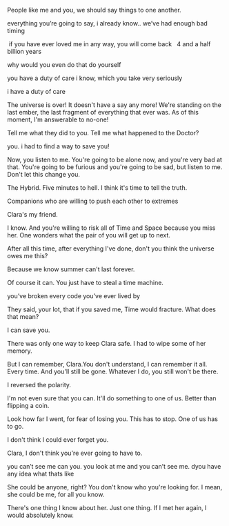 


  

People like me and you, we should say things to one another.

everything you’re going to say, i already know.. we’ve had enough bad timing

 if you have ever loved me in any way, you will come back
 
4 and a half billion years

why would you even do that do yourself

you have a duty of care i know, which you take very seriously

i have a duty of care  

The universe is over! It doesn't have a say any more! We're standing on the last ember, the last fragment of everything that ever was. As of this moment, I'm answerable to no-one! 

Tell me what they did to you. Tell me what happened to the Doctor?

you. i had to find a way to save you!

Now, you listen to me. You're going to be alone now, and you're very bad at that. You're going to be furious and you're going to be sad, but listen to me. Don't let this change you.

The Hybrid. Five minutes to hell. I think it's time to tell the truth.

  

Companions who are willing to push each other to extremes

  

Clara's my friend. 

  

I know. And you're willing to risk all of Time and Space because you miss her. One wonders what the pair of you will get up to next.

  

After all this time, after everything I've done, don't you think the universe owes me this? 

  

Because we know summer can't last forever. 

  

Of course it can. You just have to steal a time machine. 

  

  

  

you’ve broken every code you’ve ever lived by

  

They said, your lot, that if you saved me, Time would fracture. What does that mean? 

  

  

  

I can save you.

  

There was only one way to keep Clara safe. I had to wipe some of her memory.

  

But I can remember, Clara.You don't understand, I can remember it all. Every time. And you'll still be gone. Whatever I do, you still won't be there. 

  

I reversed the polarity.

  

I'm not even sure that you can. It'll do something to one of us. Better than flipping a coin.

  

Look how far I went, for fear of losing you. This has to stop. One of us has to go.

  

I don't think I could ever forget you.

  

Clara, I don't think you're ever going to have to.

  

you can’t see me can you. you look at me and you can’t see me. dyou have any idea what thats like

  

She could be anyone, right? You don't know who you're looking for. I mean, she could be me, for all you know.

  

There's one thing I know about her. Just one thing. If I met her again, I would absolutely know.